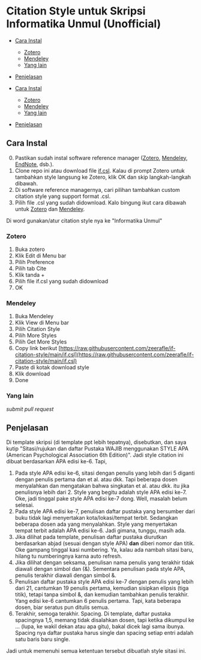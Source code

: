 # Citation Style untuk Skripsi Informatika Unmul (Unofficial)

- [Cara Instal](#cara-instal)
  - [Zotero](#zotero)
  - [Mendeley](#mendeley)
  - [Yang lain](#yang-lain)
- [Penjelasan](#penjelasan)

- [Cara Instal](#cara-instal)
  - [Zotero](#zotero)
  - [Mendeley](#mendeley)
  - [Yang lain](#yang-lain)
- [Penjelasan](#penjelasan)

## Cara Instal

0. Pastikan sudah instal software reference manager ([Zotero](https://www.zotero.org/download/), [Mendeley](https://www.mendeley.com/download-reference-manager/windows), [EndNote](https://endnote.com/downloads), dsb.).
1. Clone repo ini atau download file [if.csl](https://raw.githubusercontent.com/zeerafle/if-citation-style/main/if.csl). Kalau di prompt Zotero untuk tambahkan style langsung ke Zotero, klik OK dan skip langkah-langkah dibawah.
2. Di software reference managernya, cari pilihan tambahkan custom citation style yang support format .csl.
3. Pilih file .csl yang sudah didownload. Kalo bingung ikut cara dibawah untuk [Zotero](#zotero) dan [Mendeley](#mendeley).

Di word gunakan/atur citation style nya ke "Informatika Unmul"

### Zotero

1. Buka zotero
2. Klik Edit di Menu bar
3. Pilih Preference
4. Pilih tab Cite
5. Klik tanda +
6. Pilih file if.csl yang sudah didownload
7. OK

### Mendeley

1. Buka Mendeley
2. Klik View di Menu bar
3. Pilih Citation Style
4. Pilih More Styles
5. Pilih Get More Styles
6. Copy link berikut [https://raw.githubusercontent.com/zeerafle/if-citation-style/main/if.csl](https://raw.githubusercontent.com/zeerafle/if-citation-style/main/if.csl)
7. Paste di kotak download style
8. Klik download
9. Done

### Yang lain

_submit pull request_

## Penjelasan

Di template skripsi (di template ppt lebih tepatnya), disebutkan, dan saya kutip "Sitasi/rujukan dan daftar Pustaka WAJIB menggunakan STYLE APA (American Psychological Association 6th Edition)". Jadi style citation ini dibuat berdasarkan APA edisi ke-6. Tapi,

1. Pada style APA edisi ke-6, sitasi dengan penulis yang lebih dari 5 diganti dengan penulis pertama dan et al. atau dkk. Tapi beberapa dosen menyalahkan dan mengatakan bahwa singkatan et al. atau dkk. itu jika penulisnya lebih dari 2. Style yang begitu adalah style APA edisi ke-7. Oke, jadi tinggal pake style APA edisi ke-7 dong. Well, masalah belum selesai.
2. Pada style APA edisi ke-7, penulisan daftar pustaka yang bersumber dari buku tidak lagi menyertakan kota/lokasi/tempat terbit. Sedangkan beberapa dosen ada yang menyalahkan. Style yang menyertakan tempat terbit adalah APA edisi ke-6. Jadi gimana, tunggu, masih ada.
3. Jika dilihat pada template, penulisan daftar pustaka diurutkan berdasarkan abjad (sesuai dengan style APA) **dan** diberi nomor dan titik. Oke gampang tinggal kasi numbering. Ya, kalau ada nambah sitasi baru, hilang tu numberingnya karna auto refresh.
4. Jika dilihat dengan seksama, penulisan nama penulis yang terakhir tidak diawali dengan simbol dan (&). Sementara penulisan pada style APA, penulis terakhir diawali dengan simbol &.
5. Penulisan daftar pustaka style APA edisi ke-7 dengan penulis yang lebih dari 21, cantumkan 19 penulis pertama, kemudian sisipkan elipsis (tiga titik), tetapi tanpa simbol &, dan kemudian tambahkan penulis terakhir. Yang edisi ke-6 cantumkan 6 penulis pertama. Tapi, kata beberapa dosen, biar seratus pun ditulis semua.
6. Terakhir, semoga terakhir. Spacing. Di template, daftar pustaka spacingnya 1,5, memang tidak disalahkan dosen, tapi ketika dikumpul ke ... (lupa, ke wakil dekan atau apa gitu), bakal dicek lagi sama ibunya. Spacing nya daftar pustaka harus single dan spacing setiap entri adalah satu baris baru single.

Jadi untuk memenuhi semua ketentuan tersebut dibuatlah style sitasi ini.
